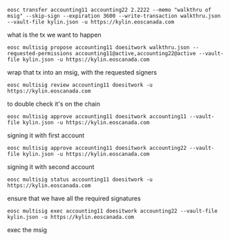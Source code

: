 ```
eosc transfer accounting11 accounting22 2.2222 --memo "walkthru of msig" --skip-sign --expiration 3600 --write-transaction walkthru.json --vault-file kylin.json -u https://kylin.eoscanada.com
```
what is the tx we want to happen

```
eosc multisig propose accounting11 doesitwork walkthru.json --requested-permissions accounting11@active,accounting22@active --vault-file kylin.json -u https://kylin.eoscanada.com
```
wrap that tx into an msig, with the requested signers

```
eosc multisig review accounting11 doesitwork -u https://kylin.eoscanada.com
```
to double check it's on the chain

```
eosc multisig approve accounting11 doesitwork accounting11 --vault-file kylin.json -u https://kylin.eoscanada.com
```
signing it with first account

```
eosc multisig approve accounting11 doesitwork accounting22 --vault-file kylin.json -u https://kylin.eoscanada.com
```
signing it with second account

```
eosc multisig status accounting11 doesitwork -u https://kylin.eoscanada.com
```
ensure that we have all the required signatures

```
eosc multisig exec accounting11 doesitwork accounting22 --vault-file kylin.json -u https://kylin.eoscanada.com
```
exec the msig
